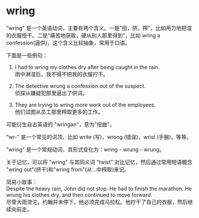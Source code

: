# wring

"wring" 是一个英语动词，主要有两个含义。一是"扭，挤，榨"，比如用力地把湿的衣服扭干。二是"痛苦地获取，硬从别人那里得到"，比如 wring a confession(逼供)，这个含义比较抽象，常用于口语。

  

下面是一些例句：

  

1.  I had to wring my clothes dry after being caught in the rain.  
    雨中淋湿后，我不得不把我的衣服拧干。
    
      
    
2.  The detective wrung a confession out of the suspect.  
    侦探从嫌疑犯那里逼出了供词。
    
      
    
3.  They are trying to wring more work out of the employees.  
    他们试图从员工那里榨取更多的工作。
    
      
    

  

可能衍生自古英语的 "wringan"，意为"扭曲"。

  

"wr-" 是一个常见的词顶，比如 write (写)，wrong (错误)，wrist (手腕)，等等。

  

"wring" 是一个常规动词，其形式变化为：wring - wrung - wrung。

  

关于记忆，可以将 "wring" 与其同义词 "twist" 对比记忆，然后通过常用短语概念 "wring out"(挤干)和"wring from"(从...中榨取)来记。

  

简易小故事：  
Despite the heavy rain, John did not stop. He had to finish the marathon. He wrung his clothes dry, and then continued to move forward.  
尽管大雨滂沱，约翰并未停下。他必须完成马拉松。他拧干了自己的衣服，然后继续向前走。
